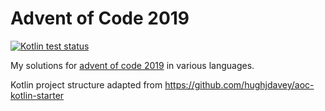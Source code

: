 # Advent of Code 2019

<a href="https://github.com/vnagel/advent-of-code-2019/actions?query=workflow%3A%22Kotlin+CI%22"><img alt="Kotlin test status" src="https://github.com/vnagel/advent-of-code-2019/workflows/Kotlin%20CI/badge.svg"></a>

My solutions for [advent of code 2019](https://adventofcode.com/2019) in various languages.

Kotlin project structure adapted from https://github.com/hughjdavey/aoc-kotlin-starter
